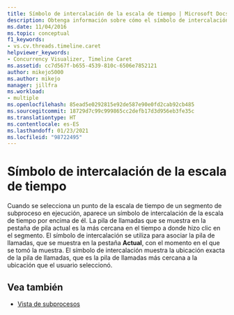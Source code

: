 ```yaml
---
title: Símbolo de intercalación de la escala de tiempo | Microsoft Docs
description: Obtenga información sobre cómo el símbolo de intercalación muestra la ubicación exacta de la pila de llamadas, que es la más cercana a la ubicación que el usuario ha seleccionado.
ms.date: 11/04/2016
ms.topic: conceptual
f1_keywords:
- vs.cv.threads.timeline.caret
helpviewer_keywords:
- Concurrency Visualizer, Timeline Caret
ms.assetid: cc7d567f-b655-4539-810c-6506e7852121
author: mikejo5000
ms.author: mikejo
manager: jillfra
ms.workload:
- multiple
ms.openlocfilehash: 85ead5e0292815e92de587e90e0fd2cab92cb485
ms.sourcegitcommit: 18729d7c99c999865cc2defb17d3d956eb3fe35c
ms.translationtype: HT
ms.contentlocale: es-ES
ms.lasthandoff: 01/23/2021
ms.locfileid: "98722495"
---
```

# <a name="timeline-caret"></a>Símbolo de intercalación de la escala de tiempo
Cuando se selecciona un punto de la escala de tiempo de un segmento de subproceso en ejecución, aparece un símbolo de intercalación de la escala de tiempo por encima de él. La pila de llamadas que se muestra en la pestaña de pila actual es la más cercana en el tiempo a donde hizo clic en el segmento. El símbolo de intercalación se utiliza para asociar la pila de llamadas, que se muestra en la pestaña **Actual**, con el momento en el que se tomó la muestra. El símbolo de intercalación muestra la ubicación exacta de la pila de llamadas, que es la pila de llamadas más cercana a la ubicación que el usuario seleccionó.

## <a name="see-also"></a>Vea también
- [Vista de subprocesos](../profiling/threads-view-parallel-performance.md)